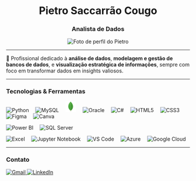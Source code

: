 <h1 align="center">Pietro Saccarrão Cougo</h1>
<h3 align="center">Analista de Dados</h3>

<p align="center">
  <img src="https://github.com/Pietrosaka.png" width="150" alt="Foto de perfil do Pietro" />
</p>

---

🎯 Profissional dedicado à **análise de dados**, **modelagem e gestão de bancos de dados**, e **visualização estratégica de informações**, sempre com foco em transformar dados em insights valiosos.

---

###  Tecnologias & Ferramentas

<div align="left">
  <!-- Devicon standard -->
  <img src="https://cdn.jsdelivr.net/gh/devicons/devicon/icons/python/python-original.svg" height="30" alt="Python" /> <img width="10"/>
  <img src="https://cdn.jsdelivr.net/gh/devicons/devicon/icons/mysql/mysql-original.svg" height="30" alt="MySQL" /> <img width="10"/>
  <img src="https://raw.githubusercontent.com/devicons/devicon/master/icons/mongodb/mongodb-original.svg" height="30" alt="MongoDB" /> <img width="10"/>
  <img src="https://cdn.jsdelivr.net/gh/devicons/devicon/icons/oracle/oracle-original.svg" height="30" alt="Oracle" /> <img width="10"/>
  <img src="https://cdn.jsdelivr.net/gh/devicons/devicon/icons/csharp/csharp-original.svg" height="30" alt="C#" /> <img width="10"/>
  <img src="https://cdn.jsdelivr.net/gh/devicons/devicon/icons/html5/html5-original.svg" height="30" alt="HTML5" /> <img width="10"/>
  <img src="https://cdn.jsdelivr.net/gh/devicons/devicon/icons/css3/css3-original.svg" height="30" alt="CSS3" /> <img width="10"/>
  <img src="https://cdn.jsdelivr.net/gh/devicons/devicon/icons/figma/figma-original.svg" height="30" alt="Figma" /> <img width="10"/>
  <img src="https://cdn.jsdelivr.net/gh/devicons/devicon/icons/canva/canva-original.svg" height="30" alt="Canva" /> <img width="10"/>

  <!-- Ícones externos via Wikimedia Commons (domínio público) -->
  <img src="https://upload.wikimedia.org/wikipedia/commons/e/ee/New_Power_BI_Logo.svg" height="30" alt="Power BI" /> <img width="10"/>
  <img src="https://upload.wikimedia.org/wikipedia/commons/4/4c/Microsoft_SQL_Server_2025_icon.svg" height="30" alt="SQL Server" /> <img width="10"/>

  <!-- Ícones complementares (Excel, Jupyter, VS Code, Azure, Google Cloud) via fontes confiáveis -->
  <img src="https://cdn.jsdelivr.net/npm/simple-icons@v9/icons/microsoftexcel.svg" height="30" alt="Excel" /> <img width="10"/>
  <img src="https://cdn.jsdelivr.net/npm/simple-icons@v9/icons/jupyter.svg" height="30" alt="Jupyter Notebook" /> <img width="10"/>
  <img src="https://cdn.jsdelivr.net/npm/simple-icons@v9/icons/visualstudiocode.svg" height="30" alt="VS Code" /> <img width="10"/>
  <img src="https://cdn.jsdelivr.net/npm/simple-icons@v9/icons/microsoftazure.svg" height="30" alt="Azure" /> <img width="10"/>
  <img src="https://cdn.jsdelivr.net/npm/simple-icons@v9/icons/googlecloud.svg" height="30" alt="Google Cloud" />
</div>

---

###  Contato

<p align="left">
  <a href="mailto:pietrocougo@gmail.com" target="_blank">
    <img src="https://img.shields.io/static/v1?message=Gmail&logo=gmail&color=D14836&style=for-the-badge" height="35" alt="Gmail" />
  </a>
  <a href="https://www.linkedin.com/in/pietro-saccarrão-cougo" target="_blank">
    <img src="https://img.shields.io/static/v1?message=LinkedIn&logo=linkedin&color=0077B5&style=for-the-badge" height="35" alt="LinkedIn" />
  </a>
</p>
